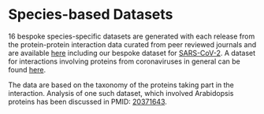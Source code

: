 # Species-based Datasets

16 bespoke species-specific datasets are generated with each release from the protein-protein interaction data curated from peer reviewed journals and are available [here](https://www.ebi.ac.uk/intact/interactomes) including our bespoke dataset for [SARS-CoV-2](https://www.ebi.ac.uk/intact/search?query=2697049&interactorSpeciesFilter=SARS-CoV-2). A dataset for interactions involving proteins from coronaviruses in general can be found [here](https://www.ebi.ac.uk/intact/download/datasets#curated).

The data are based on the taxonomy of the proteins taking part in the interaction. Analysis of one such dataset, which involved Arabidopsis proteins has been discussed in PMID: [20371643](http://www.plantcell.org/cgi/content/full/22/4/997).
